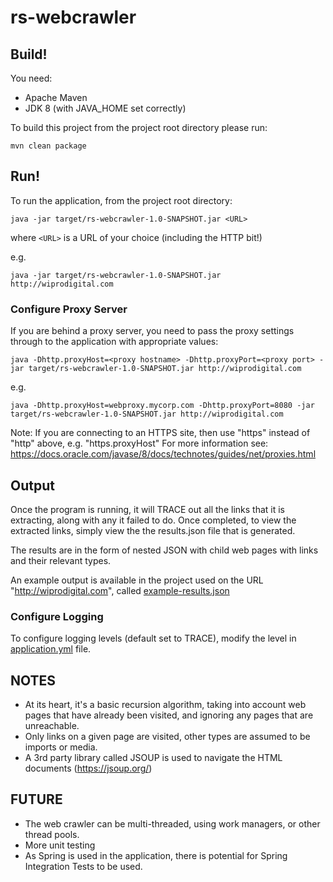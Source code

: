 # rs-webcrawler

## Build!
You need:
* Apache Maven
* JDK 8  (with JAVA_HOME set correctly)

To build this project from the project root directory please run:
    
    mvn clean package


## Run!

To run the application, from the project root directory:
    
    java -jar target/rs-webcrawler-1.0-SNAPSHOT.jar <URL>
    
where `<URL>` is a URL of your choice (including the HTTP bit!)

e.g.
    
    java -jar target/rs-webcrawler-1.0-SNAPSHOT.jar http://wiprodigital.com
    
### Configure Proxy Server

If you are behind a proxy server, you need to pass the proxy settings through to the application with appropriate values:

    
    java -Dhttp.proxyHost=<proxy hostname> -Dhttp.proxyPort=<proxy port> -jar target/rs-webcrawler-1.0-SNAPSHOT.jar http://wiprodigital.com


e.g.
    
    java -Dhttp.proxyHost=webproxy.mycorp.com -Dhttp.proxyPort=8080 -jar target/rs-webcrawler-1.0-SNAPSHOT.jar http://wiprodigital.com

 Note: If you are connecting to an HTTPS site, then use "https" instead of "http" above, e.g. "https.proxyHost"
 For more information see: https://docs.oracle.com/javase/8/docs/technotes/guides/net/proxies.html

## Output
Once the program is running, it will TRACE out all the links that it is extracting, along with any it failed to do.
Once completed, to view the extracted links, simply view the the results.json file that is generated.

The results are in the form of nested JSON with child web pages with links and their relevant types.

An example output is available in the project used on the URL "http://wiprodigital.com", called [example-results.json](example-results.json)


### Configure Logging
To configure logging levels (default set to TRACE), modify the level in [application.yml](https://github.com/ruchirsanghavi/rs-webcrawler/tree/master/src/main/resources/application.yml) file.


## NOTES
* At its heart, it's a basic recursion algorithm, taking into account web pages that have already been visited, and ignoring any pages that are unreachable.
* Only <a> links on a given page are visited, other types are assumed to be imports or media.
* A 3rd party library called JSOUP is used to navigate the HTML documents (https://jsoup.org/)

## FUTURE
* The web crawler can be multi-threaded, using work managers, or other thread pools.
* More unit testing
* As Spring is used in the application, there is potential for Spring Integration Tests to be used.